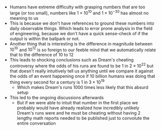 - Humans have extreme difficulty with grasping numbers that are too large (or too small), numbers like $1 \times 10^{10}$ and $1 \times 10^{-30}$ has almost no meaning to us
- This is because we don't have references to ground these numbers into daily observable things. Which leads to error prone analysis in the field of engineering, because we don't have a quick sense-check of if the output is within the ballpark or not.
- Another thing that is interesting is the difference in magnitude between $10^{10}$ and $10^{12}$ is so foreign to our feeble mind that we automatically relate that to the difference of 10 to 12
- This leads to shocking conclusions such as Dream's cheating controversy where the odds of his runs are found to be $1 \text{ in } 2\times10^{22}$ but that doesn't really intuitively tell us anything until we compare it against the odds of an event happening once if 10 billion humans was doing that thing every second for a century is $1 \text{ in } 3\times10^{19}$
	- Which makes Dream's runs 1000 times less likely that this absurd setup
- This led to the ongoing discussions afterwards
    - But if we were able to intuit that number in the first place we probably would have already realized how incredibly unlikely Dream's runs were and he must be cheating without having 2 lengthy math reports needed to be published just to convolute the entire conversation
